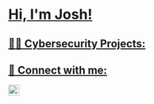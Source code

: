 <h1><a href="https://github.com/jsscott12" <a> Hi, I'm Josh!</h1>

<h2>👨‍💻 Cybersecurity Projects:</h2>




 
<h2>📱 Connect with me:</h2>

[<img align="left" alt="joshua-scott- | LinkedIn" width="22px" src="https://cdn.jsdelivr.net/npm/simple-icons@v3/icons/linkedin.svg" />][linkedin]

[linkedin]: https://linkedin.com/in/joshua-scott-


<!-- ## Hi there 👋 

<!--
**jsscott12/jsscott12** is a ✨ _special_ ✨ repository because its `README.md` (this file) appears on your GitHub profile.

Here are some ideas to get you started:

- 🔭 I’m currently working on ...
- 🌱 I’m currently learning ...
- 👯 I’m looking to collaborate on ...
- 🤔 I’m looking for help with ...
- 💬 Ask me about ...
- 📫 How to reach me: ...
- 😄 Pronouns: ...
- ⚡ Fun fact: ...
-->
